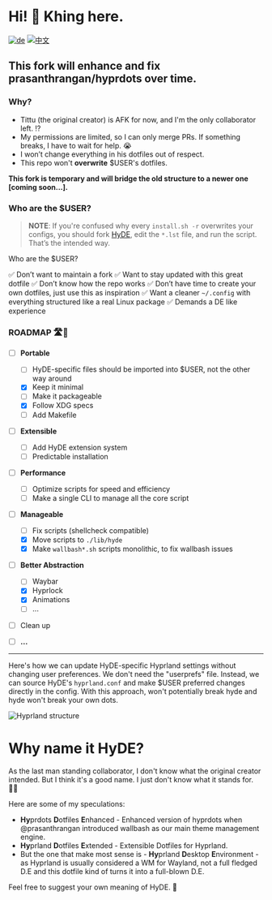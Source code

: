# Hi! 👋 Khing here.

[![de](https://img.shields.io/badge/lang-de-black.svg)](Source/docs/Hyprdots-to-HyDE.de.md)
[![中文](https://img.shields.io/badge/lang-中文-orange.svg)](Source/docs/Hyprdots-to-HyDE.zh.md)

## This fork will enhance and fix prasanthrangan/hyprdots over time.

### Why?

- Tittu (the original creator) is AFK for now, and I'm the only collaborator left. ⁉️
- My permissions are limited, so I can only merge PRs. If something breaks, I have to wait for help. 😭
- I won’t change everything in his dotfiles out of respect.
- This repo won't **overwrite** $USER's dotfiles.

**This fork is temporary and will bridge the old structure to a newer one [coming soon...].**

### Who are the $USER?

> **NOTE**: If you're confused why every `install.sh -r` overwrites your configs, you should fork [HyDE](https://github.com/HyDE-Project/HyDE), edit the `*.lst` file, and run the script. That’s the intended way.

Who are the $USER?

✅ Don’t want to maintain a fork
✅ Want to stay updated with this great dotfile
✅ Don’t know how the repo works
✅ Don’t have time to create your own dotfiles, just use this as inspiration
✅ Want a cleaner `~/.config` with everything structured like a real Linux package
✅ Demands a DE like experience

### ROADMAP 🛣️📍

- [ ] **Portable**

  - [ ] HyDE-specific files should be imported into $USER, not the other way around
  - [x] Keep it minimal
  - [ ] Make it packageable
  - [x] Follow XDG specs
  - [ ] Add Makefile

- [ ] **Extensible**

  - [ ] Add HyDE extension system
  - [ ] Predictable installation

- [ ] **Performance**

  - [ ] Optimize scripts for speed and efficiency
  - [ ] Make a single CLI to manage all the core script

- [ ] **Manageable**

  - [ ] Fix scripts (shellcheck compatible)
  - [x] Move scripts to `./lib/hyde`
  - [x] Make `wallbash*.sh` scripts monolithic, to fix wallbash issues

- [ ] **Better Abstraction**

  - [ ] Waybar
  - [x] Hyprlock
  - [x] Animations
  - [ ] ...

- [ ] Clean up
- [ ] **...**

---

Here's how we can update HyDE-specific Hyprland settings without changing user preferences. We don't need the "userprefs" file. Instead, we can source HyDE's `hyprland.conf` and make $USER preferred changes directly in the config. With this approach, won't potentially break hyde and hyde won't break your own dots.

![Hyprland structure](https://github.com/user-attachments/assets/91b35c2e-0003-458f-ab58-18fc29541268)

# Why name it HyDE?

As the last man standing collaborator, I don't know what the original creator intended. But I think it's a good name. I just don't know what it stands for. 🤷‍♂️

Here are some of my speculations:

- **Hy**prdots **D**otfiles **E**nhanced - Enhanced version of hyprdots when @prasanthrangan introduced wallbash as our main theme management engine.
- **Hy**prland **D**otfiles **E**xtended - Extensible Dotfiles for Hyprland.
- But the one that make most sense is - **Hy**prland **D**esktop **E**nvironment - as Hyprland is usually considered a WM for Wayland, not a full fledged D.E and this
  dotfile kind of turns it into a full-blown D.E.

Feel free to suggest your own meaning of HyDE. 🤔
